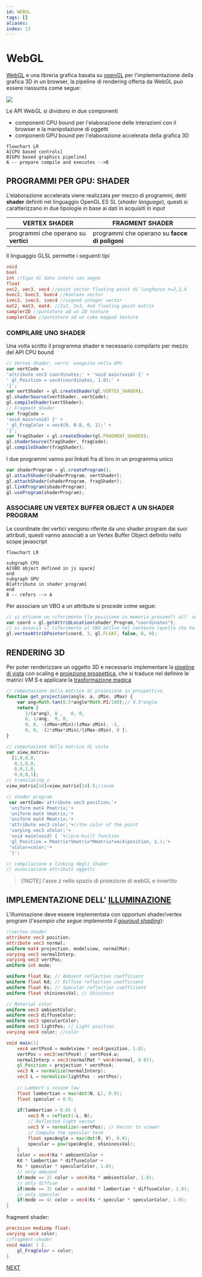 ```yaml
---
id: WEBGL
tags: []
aliases: 
index: 13
---
```


# WebGL

[WebGL](https://it.wikipedia.org/wiki/WebGL) e una libreria grafica basata su [openGL](https://www.opengl.org/) per l'implementazione della grafica 3D in un browser, la pipeline di rendering offerta da WebGL può essere riassunta come segue:

![](Pasted%20image%2020250101145433.png)

Le API WebGL si dividono in due componenti

- componenti CPU bound per l'elaborazione delle interazioni con il browser e la manipolazione di oggetti
- componenti GPU bound per l'elaborazione accelerata della grafica 3D



```mermaid
flowchart LR
A[CPU based controls]
B[GPU based graphics pipeline]
A -- prepare compile and executes -->B
```

## PROGRAMMI PER GPU: SHADER

L'elaborazione accelerata viene realizzata per mezzo di programmi, detti **shader** definiti nel linguaggio OpenGL ES SL (*shader language*), questi si caratterizzano in due tipologie in base ai dati in acquisiti in input

| VERTEX SHADER                        | FRAGMENT SHADER                                |
| ------------------------------------ | ---------------------------------------------- |
| programmi che operano su **vertici** | programmi che operano su **facce di poligoni** |

Il linguaggio GLSL permette i seguenti tipi

```glsl
void 
bool
int //tipo di dato intero con segno
float
vec2, vec3, vec4 //point vector floating point di lunghezza n=2,3,4
bvec2, bvec3, bvec4 //boolean vector
ivec2, ivec3, ivec4 //signed integer vector
mat2, mat3, mat4. //2x2, 3x3, 4x4 floating point matrix
sampler2D //puntatore ad un 2D texture
samplerCube //puntatore ad un cube mapped texture
```

### COMPILARE UNO SHADER

Una volta scritto il programma shader e necessario compilarlo per mezzo del API CPU bound

```javascript
// Vertex Shader, verra' eseguito nella GPU
var vertCode =
'attribute vec3 coordinates;' + 'void main(void) {' +
' gl_Position = vec4(coordinates, 1.0);' +
'}';
var vertShader = gl.createShader(gl.VERTEX_SHADER);
gl.shaderSource(vertShader, vertCode);
gl.compileShader(vertShader);
// Fragment Shader
var fragCode =
'void main(void) {' +
' gl_FragColor = vec4(0, 0.8, 0, 1);' +
'}';
var fragShader = gl.createShader(gl.FRAGMENT_SHADER);
gl.shaderSource(fragShader, fragCode);
gl.compileShader(fragShader);
```

I due programmi vanno poi linkati fra di loro in un programma unico

```javascript
var shaderProgram = gl.createProgram();
gl.attachShader(shaderProgram, vertShader);
gl.attachShader(shaderProgram, fragShader);
gl.linkProgram(shaderProgram);
gl.useProgram(shaderProgram);
```

### ASSOCIARE UN VERTEX BUFFER OBJECT A UN SHADER PROGRAM

Le coordinate dei vertici vengono riferite da uno shader program dai suoi attributi, questi vanno associati a un Vertex Buffer Object definito nello scope javascript

```mermaid
flowchart LR

subgraph CPU
A[VBO object defined in js space]
end
subgraph GPU
B[attribute in shader program]
end
B -- refers --> A
```

Per associare un VBO a un attribute si procede come segue:

```javascript
// si ottiene un riferimento (la posizione in memoria presumo?) all' attributo all'interno dello shader program
var coord = gl.getAttribLocation(shader_Program,"coordinates");
// si associa il riferimento al VBO attivo nel contesto (quello che ha subito la primitiva bindBuffer)
gl.vertexAttribPointer(coord, 3, gl.FLOAT, false, 0, 0);
```

## RENDERING 3D

Per poter renderizzare un oggetto 3D e necessario implementare la [pipeline di vista](TRASFORMAZIONI_VISTA.md) con scaling e [proiezione prospettica](PROIEZIONE_PROSPETTICA.md), che si traduce nel definire le matrici $VM$ $S$ e applicare la [trasformazione magica](PROIEZIONE_PROSPETTICA.md#TRASFORMAZIONE%20MAGICA)

```javascript
// computazione della matrice di proiezione in prospettiva
function get_projection(angle, a, zMin, zMax) {
	var ang=Math.tan(0.5*angle*Math.PI/180);// 0.5*angle
	return [
	   1/(a*ang), 0 ,   0, 0,
	   0, 1/ang,  0, 0,
	   0, 0, -(zMax+zMin)/(zMax-zMin), -1,
	   0, 0, -(2*zMax*zMin)/(zMax-zMin), 0 ];
}

// computazione della matrice di vista
var view_matrix=
  [1,0,0,0,
   0,1,0,0,
   0,0,1,0,
   0,0,0,1];
// translating z
view_matrix[14]=view_matrix[14]-5;//zoom

// shader program
 var vertCode='attribute vec3 position;'+
 'uniform mat4 Pmatrix;'+
 'uniform mat4 Vmatrix;'+
 'uniform mat4 Mmatrix;'+
 'attribute vec3 color;'+//the color of the point
 'varying vec3 vColor;'+
 'void main(void) { '+//pre-built function
 'gl_Position = Pmatrix*Vmatrix*Mmatrix*vec4(position, 1.);'+
 'vColor=color;'+
 '}';

// compilazione e linking degli shader 
// associazione attributi oggetti 
```

>[!NOTE] l'asse $z$ nello spazio di proiezione di webGL e invertito

## IMPLEMENTAZIONE DELL' [ILLUMINAZIONE](ILLUMINAZIONE.md)

L'illuminazione deve essere implementata con opportuni shader/vertex program (*l'esempio che segue implementa il [gouraud shading](ILLUMINAZIONE.md#GOURAUD%20SHADING)*):

```glsl
//vertex-shader
attribute vec3 position;
attribute vec3 normal;
uniform mat4 projection, modelview, normalMat;
varying vec3 normalInterp;
varying vec3 vertPos;
uniform int mode;

uniform float Ka; // Ambient reflection coefficient
uniform float Kd; // Diffuse reflection coefficient
uniform float Ks; // Specular reflection coefficient
uniform float shininessVal; // Shininess

// Material color
uniform vec3 ambientColor;
uniform vec3 diffuseColor;
uniform vec3 specularColor;
uniform vec3 lightPos; // Light position
varying vec4 color; //color

void main(){
	vec4 vertPos4 = modelview * vec4(position, 1.0);
	vertPos = vec3(vertPos4) / vertPos4.w;
	normalInterp = vec3(normalMat * vec4(normal, 0.0));
	gl_Position = projection * vertPos4;
	vec3 N = normalize(normalInterp);
	vec3 L = normalize(lightPos - vertPos);
	
	// Lambert's cosine law
	float lambertian = max(dot(N, L), 0.0);
	float specular = 0.0;
	
	if(lambertian > 0.0) {
		vec3 R = reflect(-L, N);
		// Reflected light vector
		vec3 V = normalize(-vertPos); // Vector to viewer
		// Compute the specular term
		float specAngle = max(dot(R, V), 0.0);
		specular = pow(specAngle, shininessVal);
	}
	color = vec4(Ka * ambientColor +
	Kd * lambertian * diffuseColor +
	Ks * specular * specularColor, 1.0);
	// only ambient
	if(mode == 2) color = vec4(Ka * ambientColor, 1.0);
	// only diffuse
	if(mode == 3) color = vec4(Kd * lambertian * diffuseColor, 1.0);
	// only specular
	if(mode == 4) color = vec4(Ks * specular * specularColor, 1.0);
}
```

fragment shader:

```glsl
precision mediump float;
varying vec4 color;
//fragment-shader
void main( ) {.
	gl_FragColor = color;
}
```

 [NEXT](pages/TRASFORMAZIONI_GEOMETRICHE.md)
